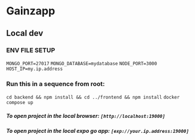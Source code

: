 # Gainzapp

## Local dev

### ENV FILE SETUP 

`MONGO_PORT=27017`
`MONGO_DATABASE=mydatabase`
`NODE_PORT=3000`
`HOST_IP=my.ip.address`


### Run this in a sequence from root:
`cd backend && npm install && cd ../frontend && npm install` 
`docker compose up`



##### To open project in the local browser: `[http://localhost:19000]`
##### To open project in the local expo go app: `[exp://your.ip.address:19000]`
  

